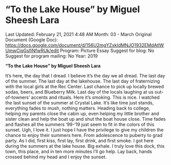 # “To the Lake House” by Miguel Sheesh Lara

Last Updated: February 21, 2021 4:48 AM
Month: 03 - March
Original Document (Google Doc): https://docs.google.com/document/d/156U2mgYZxkIdMNJO1932EMdAtIWUmwCjqGsfiNfwRUk/edit
Program: Picture Essay
Suggest for blog: No
Suggest for program mailing: No
Year: 2019

**“To the Lake House” by Miguel Sheesh Lara**

It’s here, the day that I dread. I believe it’s the day we all dread. The last day of the summer. The last day at the lakehouse. The last day of fraternizing with the local girls at the Rec Center. Last chance to pick up locally brewed sodas, beers, and Blueberry Milk. Last day of the locals laughing at us out-of-towners’ accents and rituals. Here it’s smoking. This is nice. I watched the last sunset of the summer at Crystal Lake. It’s like time just stands, everything fades to mush, nothing matters. Heading back to college, helping my parents close the cabin up, even helping my little brother and sister clean and help the boat up and shut the boat house close. Time fades and flashes all the summers ‘99-‘19 just seem to fit in the colors of this sunset. Ugh, I love it. I just hope I have the privilege to give my children the chance to enjoy their summers here. From adolescence to puberty to grad party. As I did, first kiss, first lay, first drink, and first smoke. I got here during the summers at the lake house. Big exhale. I truly love this dock, this town, this place, and in ten more minutes I’ll go help. Lay back, hands crossed behind my head and I enjoy the sunset.